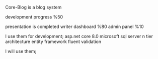 Core-Blog is a blog system

development progress %50

presentation is completed
writer dashboard %80
admin panel %10

I use them for development;
asp.net core 8.0
microsoft sql server
n tier architecture
entity framework
fluent validation

I will use them;

